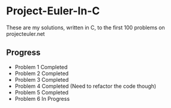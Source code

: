 # Project-Euler-In-C

These are my solutions, written in C, to the first 100 problems on projecteuler.net



## Progress
- Problem 1 Completed
- Problem 2 Completed
- Problem 3 Completed
- Problem 4 Completed (Need to refactor the code though)
- Problem 5 Completed
- Problem 6 In Progress
